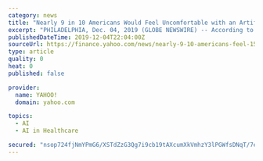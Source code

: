 ```yaml
---
category: news
title: "Nearly 9 in 10 Americans Would Feel Uncomfortable with an Artificial Intelligence Job Interview App Being Used to Screen Candidates"
excerpt: "PHILADELPHIA, Dec. 04, 2019 (GLOBE NEWSWIRE) -- According to a new survey of more than 2,000 U.S. adults age 18+ conducted online by The Harris Poll on behalf of Yoh, a leading international talent and outsourcing company and part of Day & Zimmermann, 88% of Americans say they would feel uncomfortable with an artificial intelligence (AI ..."
publishedDateTime: 2019-12-04T22:04:00Z
sourceUrl: https://finance.yahoo.com/news/nearly-9-10-americans-feel-154439175.html
type: article
quality: 0
heat: 0
published: false

provider:
  name: YAHOO!
  domain: yahoo.com

topics:
  - AI
  - AI in Healthcare

secured: "nsop724fjNmYPmG6/XSTdZzG3Qg7i9cb19tAXcumXkVmhzY3lPGWfsDNqT/7e/2883wT8sfKcdGbaopCdqDz2UbJ++ZXmkYI4UK04+RBW4Knp8yrVp79e8n8j7L/ZQnhg7K+7EZ5YIv2oE4jHAg7iWzqV7QBpxm3FVlzzESFK0/KWi6fsDBZuXuWpgDs4IRK22qMUfVDbBeGLtRL+E2WdqhlPnw9Ziln9Xc/asJXzeVHLj+FFxYFiWXDKQGGCRaYGkJBBAFYIF1M1IJk75XrqQ==;h1PJw2LNtDafF4mP8Vwegw=="
---
```


